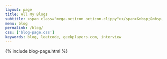 ```yaml
---
layout: page
title: All My Blogs
subtitle: <span class="mega-octicon octicon-clippy"></span>&nbsp;&nbsp; Take notes about everything new
menu: blog
permalink: /blog/
css: ['blog-page.css']
keywords: blog, leetcode, geekplayers.com, interview
---
```

{% include blog-page.html %}